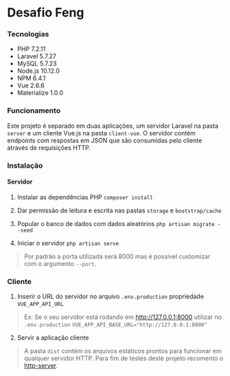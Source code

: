 # Desafio Feng

### Tecnologias

* PHP 7.2.11
* Laravel 5.7.27
* MySQL 5.7.23
* Node.js 10.12.0
* NPM 6.4.1
* Vue 2.6.6
* Materialize 1.0.0

### Funcionamento

Este projeto é separado em duas aplicações, um servidor Laravel na pasta `server` e um cliente Vue.js na pasta `client-vue`. O servidor contém endpoints com respostas em JSON que são consumidas pelo cliente através de requisições HTTP.

### Instalação

#### Servidor

1. Instalar as dependências PHP
`composer install`

2. Dar permissão de leitura e escrita nas pastas `storage` e `bootstrap/cache`

3. Popular o banco de dados com dados aleatórios
`php artisan migrate --seed`

4. Iniciar o servidor
`php artisan serve`
> Por padrão a porta utilizada será 8000 mas é possível customizar com o argumento `--port`.

### Cliente

1. Inserir o URL do servidor no arquivo `.env.production` propriedade `VUE_APP_API_URL`
> Ex: Se o seu servidor está rodando em http://127.0.0.1:8000 utilizar no `.env.production` `VUE_APP_API_BASE_URL="http://127.0.0.1:8000"`

2. Servir a aplicação cliente
> A pasta `dist` contém os arquivos estáticos prontos para funcionar em qualquer servidor HTTP. Para fim de testes deste projeto recomento o  [http-server](https://github.com/indexzero/http-server).